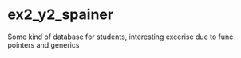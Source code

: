 # ex2_y2_spainer
Some kind of database for students, interesting excerise due to func pointers and generics
